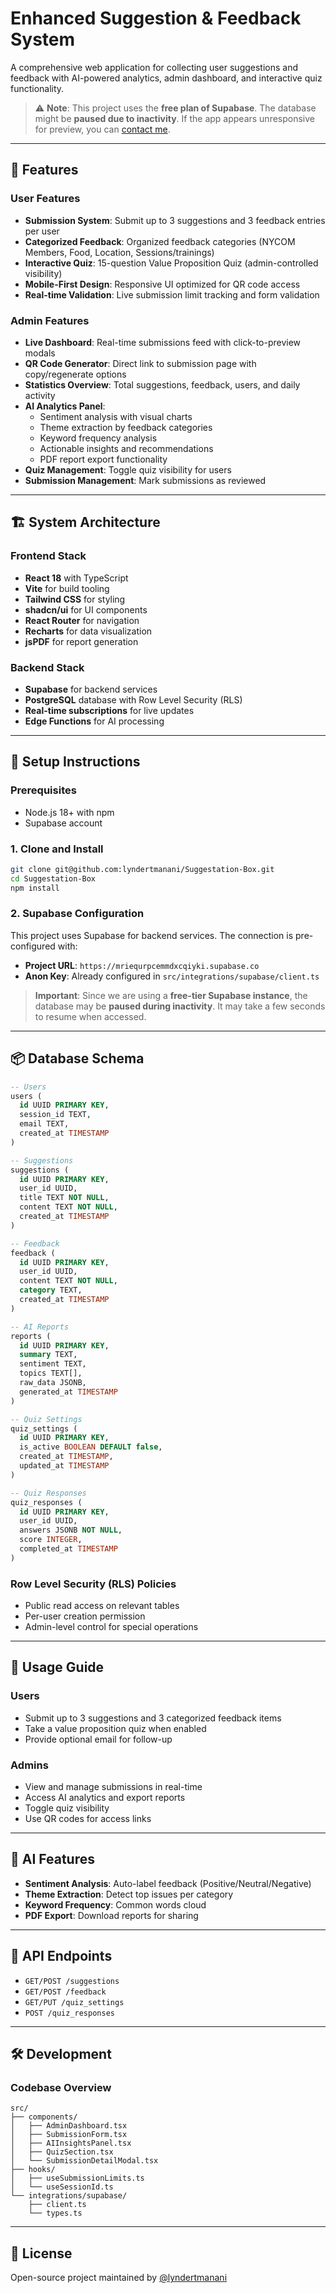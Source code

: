  # Enhanced Suggestion & Feedback System

A comprehensive web application for collecting user suggestions and feedback with AI-powered analytics, admin dashboard, and interactive quiz functionality.
> ⚠️ **Note**: This project uses the **free plan of Supabase**. The database might be **paused due to inactivity**. If the app appears unresponsive for preview, you can [contact me](mailto:hello@ericlyndert.com).

---

## 🚀 Features

### User Features
- **Submission System**: Submit up to 3 suggestions and 3 feedback entries per user
- **Categorized Feedback**: Organized feedback categories (NYCOM Members, Food, Location, Sessions/trainings)
- **Interactive Quiz**: 15-question Value Proposition Quiz (admin-controlled visibility)
- **Mobile-First Design**: Responsive UI optimized for QR code access
- **Real-time Validation**: Live submission limit tracking and form validation

### Admin Features
- **Live Dashboard**: Real-time submissions feed with click-to-preview modals
- **QR Code Generator**: Direct link to submission page with copy/regenerate options
- **Statistics Overview**: Total suggestions, feedback, users, and daily activity
- **AI Analytics Panel**: 
  - Sentiment analysis with visual charts
  - Theme extraction by feedback categories
  - Keyword frequency analysis
  - Actionable insights and recommendations
  - PDF report export functionality
- **Quiz Management**: Toggle quiz visibility for users
- **Submission Management**: Mark submissions as reviewed

---

## 🏗️ System Architecture

### Frontend Stack
- **React 18** with TypeScript
- **Vite** for build tooling
- **Tailwind CSS** for styling
- **shadcn/ui** for UI components
- **React Router** for navigation
- **Recharts** for data visualization
- **jsPDF** for report generation

### Backend Stack
- **Supabase** for backend services
- **PostgreSQL** database with Row Level Security (RLS)
- **Real-time subscriptions** for live updates
- **Edge Functions** for AI processing

---

## 🔧 Setup Instructions

### Prerequisites
- Node.js 18+ with npm
- Supabase account

### 1. Clone and Install
```bash
git clone git@github.com:lyndertmanani/Suggestation-Box.git
cd Suggestation-Box
npm install
```

### 2. Supabase Configuration

This project uses Supabase for backend services. The connection is pre-configured with:
- **Project URL**: `https://mriequrpcemmdxcqiyki.supabase.co`
- **Anon Key**: Already configured in `src/integrations/supabase/client.ts`

> **Important**: Since we are using a **free-tier Supabase instance**, the database may be **paused during inactivity**. It may take a few seconds to resume when accessed.

---

## 📦 Database Schema

```sql
-- Users
users (
  id UUID PRIMARY KEY,
  session_id TEXT,
  email TEXT,
  created_at TIMESTAMP
)

-- Suggestions
suggestions (
  id UUID PRIMARY KEY,
  user_id UUID,
  title TEXT NOT NULL,
  content TEXT NOT NULL,
  created_at TIMESTAMP
)

-- Feedback
feedback (
  id UUID PRIMARY KEY,
  user_id UUID,
  content TEXT NOT NULL,
  category TEXT,
  created_at TIMESTAMP
)

-- AI Reports
reports (
  id UUID PRIMARY KEY,
  summary TEXT,
  sentiment TEXT,
  topics TEXT[],
  raw_data JSONB,
  generated_at TIMESTAMP
)

-- Quiz Settings
quiz_settings (
  id UUID PRIMARY KEY,
  is_active BOOLEAN DEFAULT false,
  created_at TIMESTAMP,
  updated_at TIMESTAMP
)

-- Quiz Responses
quiz_responses (
  id UUID PRIMARY KEY,
  user_id UUID,
  answers JSONB NOT NULL,
  score INTEGER,
  completed_at TIMESTAMP
)
```

### Row Level Security (RLS) Policies
- Public read access on relevant tables
- Per-user creation permission
- Admin-level control for special operations

---

## 📱 Usage Guide

### Users
- Submit up to 3 suggestions and 3 categorized feedback items
- Take a value proposition quiz when enabled
- Provide optional email for follow-up

### Admins
- View and manage submissions in real-time
- Access AI analytics and export reports
- Toggle quiz visibility
- Use QR codes for access links

---

## 🧠 AI Features

- **Sentiment Analysis**: Auto-label feedback (Positive/Neutral/Negative)
- **Theme Extraction**: Detect top issues per category
- **Keyword Frequency**: Common words cloud
- **PDF Export**: Download reports for sharing

---

## 🧩 API Endpoints

- `GET/POST /suggestions`
- `GET/POST /feedback`
- `GET/PUT /quiz_settings`
- `POST /quiz_responses`

---

## 🛠 Development

### Codebase Overview
```
src/
├── components/
│   ├── AdminDashboard.tsx
│   ├── SubmissionForm.tsx
│   ├── AIInsightsPanel.tsx
│   ├── QuizSection.tsx
│   └── SubmissionDetailModal.tsx
├── hooks/
│   ├── useSubmissionLimits.ts
│   └── useSessionId.ts
└── integrations/supabase/
    ├── client.ts
    └── types.ts
```

---

## 📝 License

Open-source project maintained by [@lyndertmanani](https://github.com/lyndertmanani)